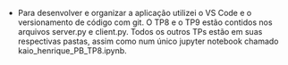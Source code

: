 - Para desenvolver e organizar a aplicação utilizei o VS Code e o versionamento de código com git. O TP8 e o TP9 estão contidos nos arquivos server.py e client.py. Todos os outros TPs estão em suas respectivas pastas, assim como num único jupyter notebook chamado kaio_henrique_PB_TP8.ipynb.